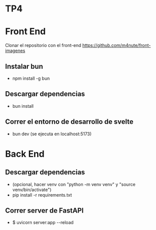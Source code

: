 # TP4

# Front End
Clonar el repositorio con el front-end
  https://github.com/m4nute/front-imagenes

## Instalar bun
-  npm install -g bun

## Descargar dependencias
- bun install

## Correr el entorno de desarrollo de svelte
- bun dev (se ejecuta en localhost:5173)

# Back End

## Descargar dependencias
- (opcional, hacer venv con "python -m venv venv" y "source venv/bin/activate")
- pip install -r requirements.txt

## Correr server de FastAPI
- $ uvicorn server:app --reload
